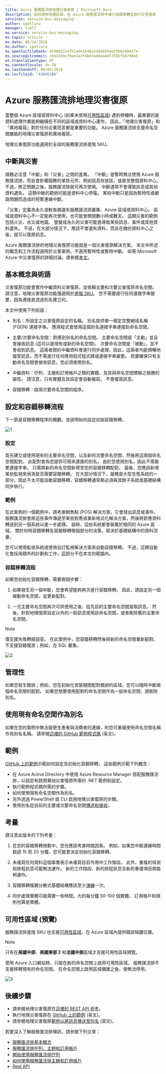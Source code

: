 ```yaml
---
title: Azure 服務匯流排地理災害復原 | Microsoft Docs
description: 如何使用地理區域，在 Azure 服務匯流排中進行容錯移轉並執行災害復原
services: service-bus-messaging
author: spelluru
manager: timlt
ms.service: service-bus-messaging
ms.topic: article
ms.date: 06/14/2018
ms.author: spelluru
ms.openlocfilehash: 42960222efb1ade1b48a1d0db56ae3fb0349d174
ms.sourcegitcommit: cb61439cf0ae2a3f4b07a98da4df258bfb479845
ms.translationtype: HT
ms.contentlocale: zh-TW
ms.lasthandoff: 09/05/2018
ms.locfileid: "43695386"
---
```

# <a name="azure-service-bus-geo-disaster-recovery"></a>Azure 服務匯流排地理災害復原

當整個 Azure 區域或資料中心 (如果未使用[可用性區域](../availability-zones/az-overview.md)) 遇到停機時，最重要的是資料處理作業能夠繼續在不同的區域或資料中心運作。 因此，「地理災害復原」和「異地複寫」對於任何企業而言都是重要的功能。 Azure 服務匯流排支援命名空間層級的地理災害復原和異地複寫。 

地理災害復原功能適用於全球的服務匯流排進階 SKU。 

## <a name="outages-and-disasters"></a>中斷與災害

請務必注意「中斷」和「災害」之間的差異。 「中斷」是暫時無法使用 Azure 服務匯流排，而且會影響服務的某些元件，例如訊息存放區，或甚至整個資料中心。 不過，修正問題之後，服務匯流排就可再次使用。 中斷通常不會導致訊息或其他資料遺失。 這類中斷的範例可能是資料中心停電。 某些中斷只是因為暫時性或網路問題而造成的短暫連線中斷。 

「災害」定義為永久或較長期遺失服務匯流排叢集、Azure 區域或資料中心。 區域或資料中心不一定能再次使用，也可能會關閉數小時或數天。 這類災害的範例包括火災、水災或地震。 會變成永久的災害可能會導致某些訊息、事件或其他資料遺失。 不過，在大部分情況下，應該不會遺失資料，而且在備份資料中心之後，就可以復原訊息。

Azure 服務匯流排的地理災害復原功能就是一個災害復原解決方案。 本文中所述的概念和工作流程適用於災害案例，不適用暫時性或暫時中斷。 如需 Microsoft Azure 中災害復原的詳細討論，請參閱[本文](/azure/architecture/resiliency/disaster-recovery-azure-applications)。   

## <a name="basic-concepts-and-terms"></a>基本概念與術語

災害復原功能會實作中繼資料災害復原，並依賴主要和次要災害復原命名空間。 請注意，地理災害復原功能僅適用於[進階 SKU](service-bus-premium-messaging.md)。 您不需要進行任何連接字串變更，因為連接是透過別名建立的。

本文中使用下列術語：

-  別名：所設定之災害復原設定的名稱。 別名提供單一穩定完整網域名稱 (FQDN) 連接字串。 應用程式會使用這個別名連接字串連接到命名空間。 

-  主要/次要命名空間：對應到別名的命名空間。 主要命名空間是「主動」並且會接收訊息 (這可以是現有或新的命名空間)。 次要命名空間是「被動」，並不會收到訊息。 這兩者間的中繼資料會進行同步處理，因此，這兩者均能順暢地接受訊息，而不需進行任何應用程式程式碼或連接字串變更。 若要確保只有主動命名空間會接收訊息，您必須使用別名。 

-  中繼資料：佇列、主題和訂用帳戶之類的實體，及其與命名空間關聯之服務的屬性。 請注意，只有實體及其設定會自動複寫。 不會複寫訊息。 

-  容錯移轉：啟用次要命名空間的程序。

## <a name="setup-and-failover-flow"></a>設定和容錯移轉流程

下一節是容錯移轉程序的概觀，並說明如何設定初始容錯移轉。 

![1][]

### <a name="setup"></a>設定

首先建立或使用現有的主要命名空間，以及新的次要命名空間，然後將這兩個命名空間配對。 此配對會為您提供可用來連接的別名。 由於您使用別名，因此不需變更連接字串。 只需將新的命名空間新增至您的容錯移轉配對。 最後，您應該新增某些監視來偵測是否需要容錯移轉。 在大部分情況下，服務是大型生態系統的一部分，因此不太可能自動容錯移轉，容錯移轉通常都必須與其餘子系統或基礎結構同步執行。

### <a name="example"></a>範例

在此案例的一個範例中，請考慮銷售點 (POS) 解決方案，它會發出訊息或事件。 服務匯流排會將這些事件傳遞至某些對應或重新格式化解決方案，然後將對應資料轉送到另一個系統以進一步處理。 屆時，這些系統都會裝載於相同的 Azure 區域。 關於何時容錯移轉及容錯移轉哪個部分的決策，取決於基礎結構中的資料流量。 

您可以使用監視系統或使用自訂監視解決方案來自動容錯移轉。 不過，這類自動化會採用額外的計劃和工作，這部分不在本文的範圍內。

### <a name="failover-flow"></a>容錯移轉流程

如果您初始化容錯移轉，需要兩個步驟：

1. 如果發生另一個中斷，您會希望能夠再次進行容錯移轉。 因此，請設定另一個被動命名空間，並更新配對。 

2. 一旦主要命名空間再次可供使用之後，從先前的主要命名空間提取訊息。 然後，針對地理復原設定以外的一般訊息使用該命名空間，或者刪除舊的主要命名空間。

> [!NOTE]
> 僅支援失敗轉接語意。 在此案例中，您容錯移轉然後與新的命名空間重新配對。 不支援容錯復原；例如，在 SQL 叢集。 

![2][]

## <a name="management"></a>管理性

如果您發生錯誤；例如，您在初始化安裝期間配對錯誤的區域，您可以隨時中斷兩個命名空間的配對。 如果您想要使用配對的命名空間作為一般命名空間，請刪除別名。

## <a name="use-existing-namespace-as-alias"></a>使用現有命名空間作為別名

如果在您的案例中無法變更生產者與消費者的連線，則您可重複使用命名空間名稱作為別名名稱。 請參閱[這裡的 GitHub 範例程式碼](https://github.com/Azure/azure-service-bus/tree/master/samples/DotNet/Microsoft.ServiceBus.Messaging/GeoDR/SBGeoDR2/SBGeoDR_existing_namespace_name) \(英文\)。

## <a name="samples"></a>範例

[GitHub 上的範例](https://github.com/Azure/azure-service-bus/tree/master/samples/DotNet/Microsoft.ServiceBus.Messaging/GeoDR/SBGeoDR2/)示範如何設定及初始化容錯移轉。 這些範例示範下列概念：

- 在 Azure Active Directory 中使用 Azure Resource Manager 搭配服務匯流排，以設定和啟用異地災害復原所需的 .NET 範例和設定。
- 執行範例程式碼所需的步驟。
- 如何使用現有命名空間作為別名。
- 另外透過 PowerShell 或 CLI 啟用地理災害復原的步驟。
- 使用別名從目前的主要或次要命名空間[傳送和接收](https://github.com/Azure/azure-service-bus/tree/master/samples/DotNet/Microsoft.ServiceBus.Messaging/GeoDR/TestGeoDR/ConsoleApp1)。

## <a name="considerations"></a>考量

請注意此版本的下列考量：

1. 在您的容錯移轉規劃中，您也應該考慮時間因素。 例如，如果您中斷連線時間超過 15 到 20 分鐘，您可能會決定初始化容錯移轉。 
 
2. 未複寫任何資料這個事實表示未複寫目前作用中工作階段。 此外，重複的偵測和排程訊息可能無法運作。 新的工作階段、新的排程訊息及新的重複項目將能夠運作。 

3. 容錯移轉複雜分散式基礎結構應該至少[演練](/azure/architecture/resiliency/disaster-recovery-azure-applications#disaster-simulation)一次。 

4. 同步處理實體可能需要一些時間，大約每分鐘 50-100 個實體。 訂用帳戶和規則也算是實體。 

## <a name="availability-zones-preview"></a>可用性區域 (預覽)

服務匯流排進階 SKU 也支援[可用性區域](../availability-zones/az-overview.md)，在 Azure 區域內提供錯誤隔離位置。 

> [!NOTE]
> 只有在**美國中部**、**美國東部 2** 和**法國中部**區域才支援可用性區域預覽。

使用 Azure 入口網站時，只能在新的命名空間上啟用可用性區域。 服務匯流排不支援移轉現有的命名空間。 在命名空間上啟用區域備援之後，便無法停用。

![3][]

## <a name="next-steps"></a>後續步驟

- 請參閱地理災害復原在[這裡的 REST API 參考](/rest/api/servicebus/disasterrecoveryconfigs)。
- 執行地理災害復原在 [GitHub 上的範例](https://github.com/Azure/azure-service-bus/tree/master/samples/DotNet/Microsoft.ServiceBus.Messaging/GeoDR/SBGeoDR2/SBGeoDR2) \(英文\)。
- 請參閱地理災害復原[範例以將訊息傳送至別名](https://github.com/Azure/azure-service-bus/tree/master/samples/DotNet/Microsoft.ServiceBus.Messaging/GeoDR/TestGeoDR/ConsoleApp1) \(英文\)。

若要深入了解服務匯流排傳訊，請參閱下列文章：

* [服務匯流排基本概念](service-bus-fundamentals-hybrid-solutions.md)
* [服務匯流排佇列、主題和訂用帳戶](service-bus-queues-topics-subscriptions.md)
* [開始使用服務匯流排佇列](service-bus-dotnet-get-started-with-queues.md)
* [如何使用服務匯流排主題和訂用帳戶](service-bus-dotnet-how-to-use-topics-subscriptions.md)
* [Rest API](/rest/api/servicebus/) 

[1]: ./media/service-bus-geo-dr/geo1.png
[2]: ./media/service-bus-geo-dr/geo2.png
[3]: ./media/service-bus-geo-dr/az.png